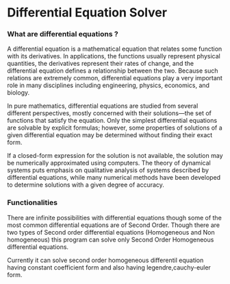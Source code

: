 # Differential Equation Solver

### What are differential equations ?

A differential equation is a mathematical equation that relates some function with its derivatives. In applications, the functions usually represent physical quantities, the derivatives represent their rates of change, and the differential equation defines a relationship between the two. Because such relations are extremely common, differential equations play a very important role in many disciplines including engineering, physics, economics, and biology.

In pure mathematics, differential equations are studied from several different perspectives, mostly concerned with their solutions—the set of functions that satisfy the equation. Only the simplest differential equations are solvable by explicit formulas; however, some properties of solutions of a given differential equation may be determined without finding their exact form.

If a closed-form expression for the solution is not available, the solution may be numerically approximated using computers. The theory of dynamical systems puts emphasis on qualitative analysis of systems described by differential equations, while many numerical methods have been developed to determine solutions with a given degree of accuracy.

### Functionalities 

There are infinite possibilities with differential equations though some of the most common differential equations are of Second Order. Though there are two types of Second order differential equations (Homogeneous and Non homogeneous) this program can solve only Second Order Homogeneous differential equations.

Currently it can solve second order homogeneous differentil equation having constant coefficient form and also having legendre,cauchy-euler form.

